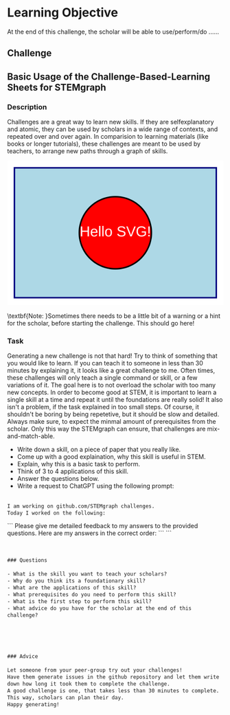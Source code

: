 
# Learning Objective

At the end of this challenge, the scholar will be able to use/perform/do  ...... 


## Challenge


## Basic Usage of the Challenge-Based-Learning Sheets for STEMgraph
 

### Description

Challenges are a great way to learn new skills. 
If they are selfexplanatory and atomic, they can be used by scholars in a wide range of contexts, and repeated over and over again.
In comparision to learning materials (like books or longer tutorials), these challenges are meant to be used by teachers, to arrange new paths through a graph of skills.

![Screenshot of the STEMgraph node-network](./assets/example.svg)


\textbf{Note: }Sometimes there needs to be a little bit of a warning or a hint for the scholar, before starting the challenge. 
This should go here!



### Task

Generating a new challenge is not that hard! 
Try to think of something that you would like to learn. 
If you can teach it to someone in less than 30 minutes by explaining it, it looks like a great challenge to me.
Often times, these challenges will only teach a single command or skill, or a few variations of it.
The goal here is to not overload the scholar with too many new concepts. 
In order to become good at STEM, it is important to learn a single skill at a time and repeat it until the foundations are really solid!
It also isn't a problem, if the task explained in too small steps. 
Of course, it shouldn't be boring by being repetetive, but it should be slow and detailed.
Always make sure, to expect the minmal amount of prerequisites from the scholar. 
Only this way the STEMgraph can ensure, that challenges are mix-and-match-able.

- Write down a skill, on a piece of paper that you really like.
- Come up with a good explaination, why this skill is useful in STEM. 
- Explain, why this is a basic task to perform.
- Think of 3 to 4 applications of this skill.
- Answer the questions below.
- Write a request to ChatGPT using the following prompt:
```

I am working on github.com/STEMgraph challenges.
Today I worked on the following:
```
<insert raw text of this challenge here>
```
Please give me detailed feedback to my answers to the provided questions.
Here are my answers in the correct order:
```
<insert your answers to the tasks questions here>
```

```


### Questions

- What is the skill you want to teach your scholars?
- Why do you think its a foundationary skill?
- What are the applications of this skill?
- What prerequisites do you need to perform this skill?
- What is the first step to perform this skill?
- What advice do you have for the scholar at the end of this challenge?





### Advice

Let someone from your peer-group try out your challenges!
Have them generate issues in the github repository and let them write down how long it took them to complete the challenge.
A good challenge is one, that takes less than 30 minutes to complete.
This way, scholars can plan their day.
Happy generating!



